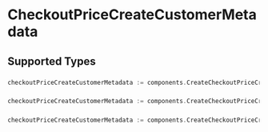 # CheckoutPriceCreateCustomerMetadata


## Supported Types

### 

```go
checkoutPriceCreateCustomerMetadata := components.CreateCheckoutPriceCreateCustomerMetadataStr(string{/* values here */})
```

### 

```go
checkoutPriceCreateCustomerMetadata := components.CreateCheckoutPriceCreateCustomerMetadataInteger(int64{/* values here */})
```

### 

```go
checkoutPriceCreateCustomerMetadata := components.CreateCheckoutPriceCreateCustomerMetadataBoolean(bool{/* values here */})
```

